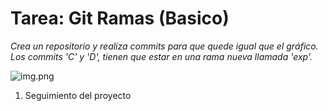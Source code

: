 # Tarea: Git Ramas (Basico)
_Crea un repositorio y realiza commits para que quede igual que
el gráfico. Los commits 'C' y 'D',
tienen que estar en una rama nueva llamada 'exp'._

![img.png](img.png)

1. Seguimiento del proyecto


